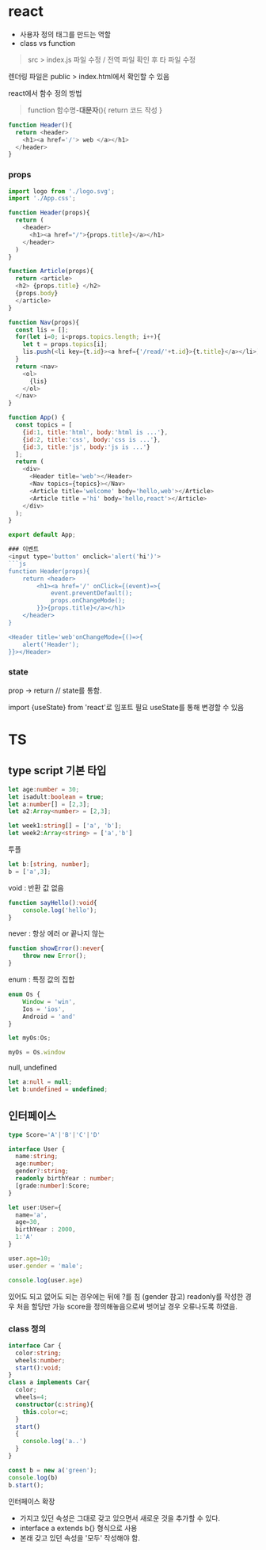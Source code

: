 # react
- 사용자 정의 태그를 만드는 역할
- class vs function
> src > index.js 파일 수정 / 전역 파일 확인 후 타 파일 수정

렌더링 파일은 public > index.html에서 확인할 수 있음

react에서 함수 정의 방법
> function 함수명-**대문자**(){
  return 코드 작성
}
``` js
function Header(){
  return <header>
    <h1><a href='/'> web </a></h1>
  </header>
}
```
### props 
```js
import logo from './logo.svg';
import './App.css';

function Header(props){
  return (
    <header>
      <h1><a href="/">{props.title}</a></h1> 
    </header>
  )
}

function Article(props){
  return <article>
  <h2> {props.title} </h2>
  {props.body}
  </article>
}

function Nav(props){
  const lis = [];
  for(let i=0; i<props.topics.length; i++){
    let t = props.topics[i];
    lis.push(<li key={t.id}><a href={'/read/'+t.id}>{t.title}</a></li>)
  }
  return <nav>
    <ol>
      {lis}
    </ol>
  </nav>
}

function App() {
  const topics = [
    {id:1, title:'html', body:'html is ...'},
    {id:2, title:'css', body:'css is ...'},
    {id:3, title:'js', body:'js is ...'}
  ];
  return (
    <div>
      <Header title='web'></Header>
      <Nav topics={topics}></Nav>
      <Article title='welcome' body='hello,web'></Article>
      <Article title ='hi' body='hello,react'></Article>
    </div>
  );
}

export default App;

### 이벤트
<input type='button' onclick='alert('hi')'>
```js
function Header(props){
    return <header>
        <h1><a href='/' onClick={(event)=>{
            event.preventDefault();
            props.onChangeMode();
        }}>{props.title}</a></h1>
    </header>
}

<Header title='web'onChangeMode={()=>{
    alert('Header');
}}></Header>
```
### state
prop -> return // state를 통함.

import {useState} from 'react'로 임포트 필요
useState를 통해 변경할 수 있음 


# TS
## type script 기본 타입
```ts
let age:number = 30;
let isadult:boolean = true;
let a:number[] = [2,3];
let a2:Array<number> = [2,3];

let week1:string[] = ['a', 'b'];
let week2:Array<string> = ['a','b']
```
투플
```ts
let b:[string, number];
b = ['a',3];
```
void : 반환 값 없음
```ts
function sayHello():void{
    console.log('hello');
}
```
never : 항상 에러 or 끝나지 않는  
```ts
function showError():never{
    throw new Error();
}
```
enum : 특정 값의 집합
```ts
enum Os {
    Window = 'win',
    Ios = 'ios',
    Android = 'and'
}

let myOs:Os;

myOs = Os.window
```
null, undefined
```ts
let a:null = null;
let b:undefined = undefined;
```

## 인터페이스
```ts
type Score='A'|'B'|'C'|'D'

interface User {
  name:string;
  age:number;
  gender?:string;
  readonly birthYear : number;
  [grade:number]:Score;
}

let user:User={
  name='a',
  age=30,
  birthYear : 2000,
  1:'A'
}

user.age=10;
user.gender = 'male';

console.log(user.age)
```
있어도 되고 없어도 되는 경우에는 뒤에 ?를 침 (gender 참고)
readonly를 작성한 경우 처음 할당만 가능
score을 정의해놓음으로써 벗어날 경우 오류나도록 하였음.
### class 정의
```ts
interface Car {
  color:string;
  wheels:number;
  start():void;
}
class a implements Car{
  color;
  wheels=4;
  constructor(c:string){
    this.color=c;
  }
  start()
  {
    console.log('a..')
  }
}

const b = new a('green');
console.log(b)
b.start();
```
인터페이스 확장
- 가지고 있던 속성은 그대로 갖고 있으면서 새로운 것을 추가할 수 있다.
- interface a extends b{} 형식으로 사용
- 본래 갖고 있던 속성을 '모두' 작성해야 함.
